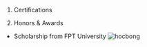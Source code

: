 1. Certifications



2. Honors & Awards
- Scholarship from FPT University
![hocbong](https://github.com/ak4ishuich1/certifications-honors-awards/assets/144317368/063cb294-fcad-4656-8b78-0b159e9b10da)

